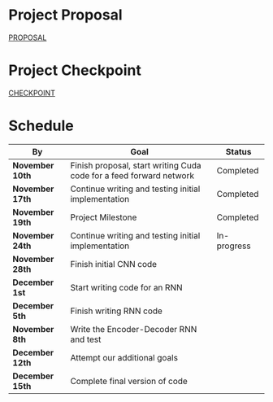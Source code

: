 # Project Proposal
[PROPOSAL](https://mattslipari.github.io/CudaEncoderDecoder/proposal)

# Project Checkpoint
[CHECKPOINT](https://mattslipari.github.io/CudaEncoderDecoder/checkpoint)

# Schedule

**By** | **Goal** | **Status** |
---| ---| ---|
**November 10th** | Finish proposal, start writing Cuda code for a feed forward network | Completed |
**November 17th** | Continue writing and testing initial implementation | Completed |
**November 19th** | Project Milestone | Completed |
**November 24th** | Continue writing and testing initial implementation|  In-progress |
**November 28th** | Finish initial CNN code |  |
**December 1st**  | Start writing code for an RNN  |  |
**December 5th** | Finish writing RNN code |  |
**November 8th** | Write the Encoder-Decoder RNN and test |  |
**December 12th** | Attempt our additional goals |  |
**December 15th**  | Complete final version of code |  |
